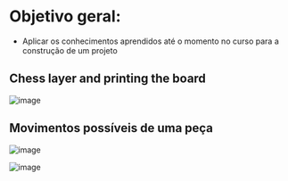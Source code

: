 # Objetivo geral:

- Aplicar os conhecimentos aprendidos até o momento no curso para a construção de um projeto

## Chess layer and printing the board


![image](https://user-images.githubusercontent.com/32016610/157534490-61de58bc-e1c4-4d15-bc7b-021feac94f12.png)


## Movimentos possíveis de uma peça

![image](https://user-images.githubusercontent.com/32016610/159134048-d8ad67fc-9e19-489e-a378-0d07a522dc99.png)


![image](https://user-images.githubusercontent.com/32016610/159134058-9c3a8708-294c-4c69-a194-b14225458dd1.png)
